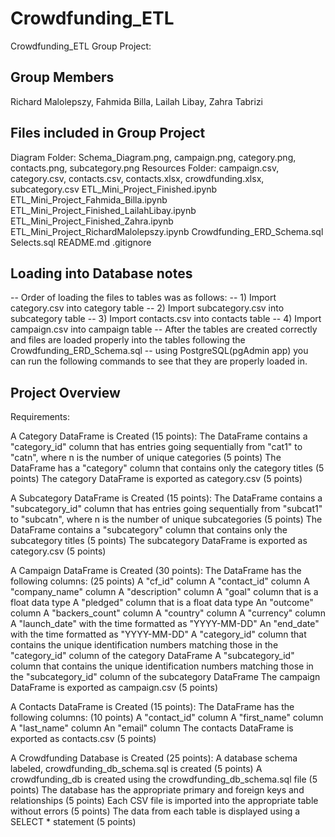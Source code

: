 # Crowdfunding_ETL

Crowdfunding_ETL Group Project:

## Group Members

Richard Malolepszy, Fahmida Billa, Lailah Libay, Zahra Tabrizi

## Files included in Group Project

Diagram Folder: Schema_Diagram.png, campaign.png, category.png, contacts.png, subcategory.png
Resources Folder: campaign.csv, category.csv, contacts.csv, contacts.xlsx, crowdfunding.xlsx, subcategory.csv
ETL_Mini_Project_Finished.ipynb
ETL_Mini_Project_Fahmida_Billa.ipynb
ETL_Mini_Project_Finished_LailahLibay.ipynb
ETL_Mini_Project_Finished_Zahra.ipynb
ETL_Mini_Project_RichardMalolepszy.ipynb
Crowdfunding_ERD_Schema.sql
Selects.sql
README.md
.gitignore

## Loading into Database notes

-- Order of loading the files to tables was as follows:
-- 1) Import category.csv into category table
-- 2) Import subcategory.csv into subcategory table
-- 3) Import contacts.csv into contacts table
-- 4) Import campaign.csv into campaign table
-- After the tables are created correctly and files are loaded properly into the tables following the Crowdfunding_ERD_Schema.sql
-- using PostgreSQL(pgAdmin app) you can run the following commands to see that they are properly loaded in.

## Project Overview

Requirements:

A Category DataFrame is Created (15 points):
The DataFrame contains a "category_id" column that has entries going sequentially from "cat1" to "catn", where n is the number of unique categories (5 points)
The DataFrame has a "category" column that contains only the category titles (5 points)
The category DataFrame is exported as category.csv (5 points)

A Subcategory DataFrame is Created (15 points):
The DataFrame contains a "subcategory_id" column that has entries going sequentially from "subcat1" to "subcatn", where n is the number of unique subcategories (5 points)
The DataFrame contains a "subcategory" column that contains only the subcategory titles (5 points)
The subcategory DataFrame is exported as category.csv (5 points)

A Campaign DataFrame is Created (30 points):
The DataFrame has the following columns: (25 points)
A "cf_id" column
A "contact_id" column
A "company_name" column
A "description" column
A "goal" column that is a float data type
A "pledged" column that is a float data type
An "outcome" column
A "backers_count" column
A "country" column
A "currency" column
A "launch_date" with the time formatted as "YYYY-MM-DD"
An "end_date" with the time formatted as "YYYY-MM-DD"
A "category_id" column that contains the unique identification numbers matching those in the "category_id" column of the category DataFrame
A "subcategory_id" column that contains the unique identification numbers matching those in the "subcategory_id" column of the subcategory DataFrame
The campaign DataFrame is exported as campaign.csv (5 points)

A Contacts DataFrame is Created (15 points):
The DataFrame has the following columns: (10 points)
A "contact_id" column
A "first_name" column
A "last_name" column
An "email" column
The contacts DataFrame is exported as contacts.csv (5 points)

A Crowdfunding Database is Created (25 points):
A database schema labeled, crowdfunding_db_schema.sql is created (5 points)
A crowdfunding_db is created using the crowdfunding_db_schema.sql file (5 points)
The database has the appropriate primary and foreign keys and relationships (5 points)
Each CSV file is imported into the appropriate table without errors (5 points)
The data from each table is displayed using a SELECT * statement (5 points)


